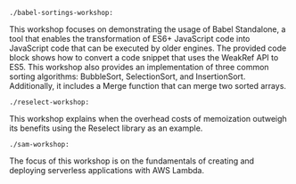 `./babel-sortings-workshop:`

This workshop focuses on demonstrating the usage of Babel Standalone, a tool that enables the transformation of ES6+ JavaScript code into JavaScript code that can be executed by older engines. The provided code block shows how to convert a code snippet that uses the WeakRef API to ES5. This workshop also provides an implementation of three common sorting algorithms: BubbleSort, SelectionSort, and InsertionSort. Additionally, it includes a Merge function that can merge two sorted arrays.

`./reselect-workshop:`

This workshop explains when the overhead costs of memoization outweigh its benefits using the Reselect library as an example.

`./sam-workshop:`

The focus of this workshop is on the fundamentals of creating and deploying serverless applications with AWS Lambda.
